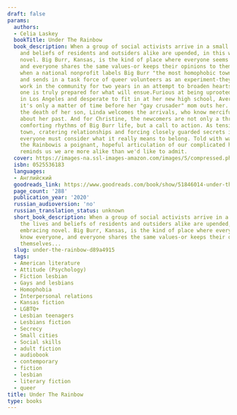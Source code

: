 ```yaml
---
draft: false
params:
  authors:
  - Celia Laskey
  bookTitle: Under The Rainbow
  book_description: When a group of social activists arrive in a small town, the lives
    and beliefs of residents and outsiders alike are upended, in this wry, embracing
    novel. Big Burr, Kansas, is the kind of place where everyone seems to know everyone,
    and everyone shares the same values-or keeps their opinions to themselves. But
    when a national nonprofit labels Big Burr "the most homophobic town in the US"
    and sends in a task force of queer volunteers as an experiment-they'll live and
    work in the community for two years in an attempt to broaden hearts and minds-no
    one is truly prepared for what will ensue.Furious at being uprooted from her life
    in Los Angeles and desperate to fit in at her new high school, Avery fears that
    it's only a matter of time before her "gay crusader" mom outs her. Still grieving
    the death of her son, Linda welcomes the arrivals, who know mercifully little
    about her past. And for Christine, the newcomers are not only a threat to the
    comforting rhythms of Big Burr life, but a call to action. As tensions roil the
    town, cratering relationships and forcing closely guarded secrets into the light,
    everyone must consider what it really means to belong. Told with warmth and wit,Under
    the Rainbowis a poignant, hopeful articulation of our complicated humanity that
    reminds us we are more alike than we'd like to admit.
  cover: https://images-na.ssl-images-amazon.com/images/S/compressed.photo.goodreads.com/books/1564079712l/51846014.jpg
  isbn: 0525536183
  languages:
  - Английский
  goodreads_link: https://www.goodreads.com/book/show/51846014-under-the-rainbow
  page_count: '288'
  publication_year: '2020'
  russian_audioversion: 'no'
  russian_translation_status: unknown
  short_book_description: When a group of social activists arrive in a small town,
    the lives and beliefs of residents and outsiders alike are upended, in this wry,
    embracing novel. Big Burr, Kansas, is the kind of place where everyone seems to
    know everyone, and everyone shares the same values-or keeps their opinions to
    themselves...
  slug: under-the-rainbow-d89a4915
  tags:
  - American literature
  - Attitude (Psychology)
  - Fiction lesbian
  - Gays and lesbians
  - Homophobia
  - Interpersonal relations
  - Kansas fiction
  - LGBTQ+
  - Lesbian teenagers
  - Lesbians fiction
  - Secrecy
  - Small cities
  - Social skills
  - adult fiction
  - audiobook
  - contemporary
  - fiction
  - lesbian
  - literary fiction
  - queer
title: Under The Rainbow
type: books
---
```

